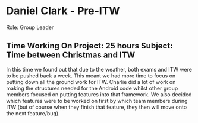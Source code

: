 Daniel Clark - Pre-ITW
===============
Role: Group Leader

Time Working On Project: 25 hours 
Subject: Time between Christmas and ITW
---------------

In this time we found out that due to the weather, both exams and ITW were to be pushed back a week. This meant we had more time to focus on putting down all the ground work for ITW. Charlie did a lot of work on making the structures needed for the Android code whilst other group members focused on putting features into that framework. We also decided which features were to be worked on first by which team members during ITW (but of course when they finish that feature, they then will move onto the next feature/bug).
